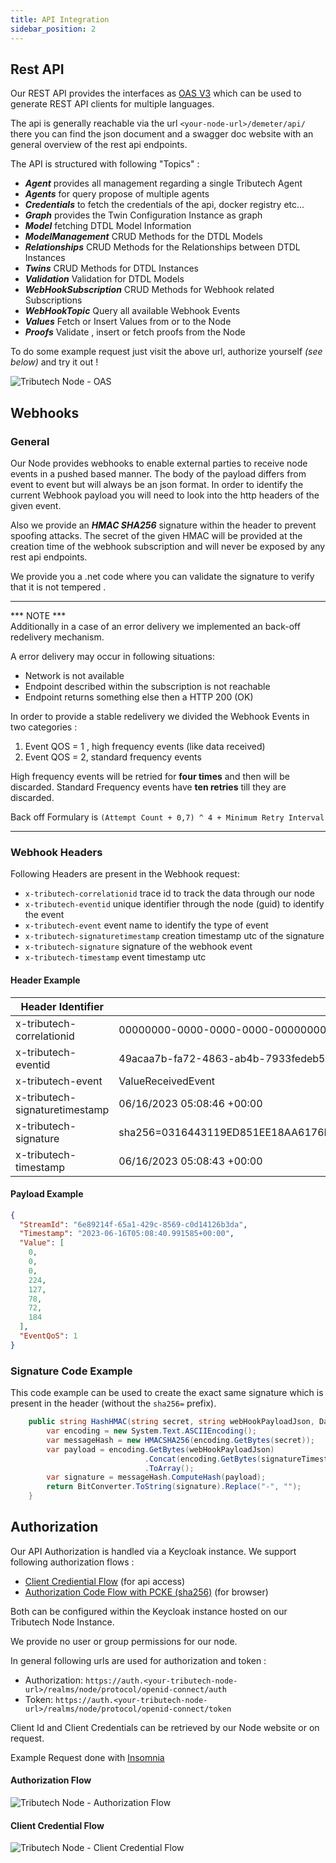 ```yaml
---
title: API Integration
sidebar_position: 2
---
```


## Rest API
Our REST API provides the interfaces as [OAS V3](https://swagger.io/specification/v3/) which can be used to generate REST API clients for multiple languages. 

The api is generally reachable via the url `<your-node-url>/demeter/api/`  there you can find the json document and a swagger doc website with an general overview of the rest api endpoints. 

The API is structured with following "Topics" :
- ***Agent*** provides all management regarding a single Tributech Agent
- ***Agents*** for query propose of multiple agents 
- ***Credentials*** to fetch the credentials of the api, docker registry etc... 
- ***Graph*** provides the Twin Configuration Instance as graph
- ***Model*** fetching DTDL Model Information
- ***ModelManagement*** CRUD Methods for the DTDL Models
- ***Relationships*** CRUD Methods for the Relationships between DTDL Instances
- ***Twins*** CRUD Methods for DTDL Instances
- ***Validation*** Validation for DTDL Models
- ***WebHookSubscription*** CRUD Methods for Webhook related Subscriptions
- ***WebHookTopic*** Query all available Webhook Events
- ***Values*** Fetch or Insert Values from or to the Node
- ***Proofs*** Validate , insert or fetch proofs from the Node

To do some example request just visit the above url, authorize yourself *(see below)* and try it out ! 

![Tributech Node - OAS](./img/OAS.png)

## Webhooks

### General 

Our Node provides webhooks to enable external parties to receive node events in a pushed based manner. The body of the payload differs from event to event but will always be an json format. In order to identify the current Webhook payload you will need to look into the http headers of the given event.

Also we provide an ***HMAC SHA256*** signature within the header to prevent spoofing attacks. The secret of the given HMAC will be provided at the creation time of the webhook subscription and will never be exposed by any rest api endpoints. 

We provide you a .net code where you can validate the signature to verify that it is not tempered . 

___
*** NOTE ***  
Additionally in a case of an error delivery we implemented an back-off redelivery mechanism. 

A error delivery may occur in following situations: 
- Network is not available
- Endpoint described within the subscription is not reachable
- Endpoint returns something else then a HTTP 200 (OK) 

In order to provide a stable redelivery we divided the Webhook Events in two categories : 

1. Event QOS = 1 , high frequency events (like data received)
2. Event QOS = 2, standard frequency events 

High frequency events will be retried for **four times** and then will be discarded. Standard Frequency events have **ten retries** till they are discarded.

Back off Formulary is `(Attempt Count + 0,7) ^ 4 + Minimum Retry Interval`
____


### Webhook Headers

Following Headers are present in the Webhook request: 
 
- `x-tributech-correlationid` trace id to track the data through our node
- `x-tributech-eventid` unique identifier through the node (guid) to identify the event 
- `x-tributech-event` event name to identify the type of event 
- `x-tributech-signaturetimestamp` creation timestamp utc of the signature
- `x-tributech-signature` signature of the webhook event
- `x-tributech-timestamp` event timestamp utc


#### Header Example

| Header Identifier | Value |
| ----------------- | ----- |
| x-tributech-correlationid | 00000000-0000-0000-0000-000000000000 |
| x-tributech-eventid | 49acaa7b-fa72-4863-ab4b-7933fedeb59a |
| x-tributech-event | ValueReceivedEvent |
| x-tributech-signaturetimestamp | 06/16/2023 05:08:46 +00:00 |
| x-tributech-signature | sha256=0316443119ED851EE18AA6176E8281E6A28D02A52EAF5DC85D45A6149173F412 |
| x-tributech-timestamp | 06/16/2023 05:08:43 +00:00 |
	

#### Payload Example

~~~ json
{
  "StreamId": "6e89214f-65a1-429c-8569-c0d14126b3da",
  "Timestamp": "2023-06-16T05:08:40.991585+00:00",
  "Value": [
    0,
    0,
    0,
    224,
    127,
    78,
    72,
    184
  ],
  "EventQoS": 1
}
~~~
  
### Signature Code Example

This code example can be used to create the exact same signature which is present in the header (without the `sha256=` prefix).

~~~ csharp
	public string HashHMAC(string secret, string webHookPayloadJson, DateTimeOffset signatureTimestamp) {
		var encoding = new System.Text.ASCIIEncoding();
		var messageHash = new HMACSHA256(encoding.GetBytes(secret));
		var payload = encoding.GetBytes(webHookPayloadJson)
                              .Concat(encoding.GetBytes(signatureTimestamp.ToString(CultureInfo.InvariantCulture)))
                              .ToArray();
		var signature = messageHash.ComputeHash(payload);
		return BitConverter.ToString(signature).Replace("-", "");
	}
~~~

## Authorization

Our API Authorization is handled via a Keycloak instance. We support following authorization flows : 

- [Client Crediential Flow](https://auth0.com/docs/get-started/authentication-and-authorization-flow/client-credentials-flow) (for api access)
- [Authorization Code Flow with PCKE (sha256)](https://auth0.com/docs/get-started/authentication-and-authorization-flow/authorization-code-flow-with-proof-key-for-code-exchange-pkce) (for browser)

Both can be configured within the Keycloak instance hosted on our Tributech Node Instance. 

We provide no user or group permissions for our node. 

In general following urls are used for authorization and token : 

- Authorization: `https://auth.<your-tributech-node-url>/realms/node/protocol/openid-connect/auth`
- Token: `https://auth.<your-tributech-node-url>/realms/node/protocol/openid-connect/token`

Client Id and Client Credentials can be retrieved by our Node website or on request.

Example Request done with [Insomnia](https://insomnia.rest/)

#### Authorization Flow

![Tributech Node - Authorization Flow](./img/AuthorizationCodeFlow.png)


#### Client Credential Flow

![Tributech Node - Client Credential Flow](./img/ClientCredentialFlow.png)